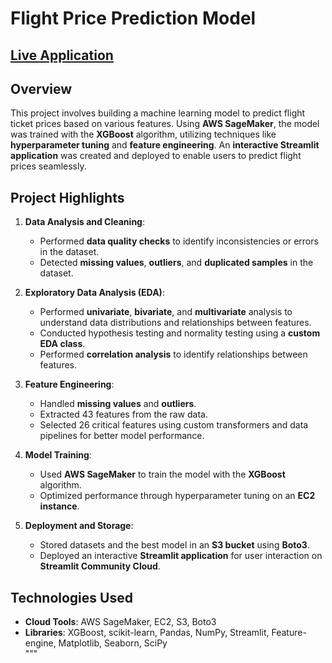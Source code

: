 # Flight Price Prediction Model  

## [Live Application](https://flight-price-prediction-tool.streamlit.app/)

## Overview  
This project involves building a machine learning model to predict flight ticket prices based on various features. Using **AWS SageMaker**, the model was trained with the **XGBoost** algorithm, utilizing  techniques like **hyperparameter tuning** and **feature engineering**. An **interactive Streamlit application** was created and deployed to enable users to predict flight prices seamlessly.  

## Project Highlights  
1. **Data Analysis and Cleaning**:  
   - Performed **data quality checks** to identify inconsistencies or errors in the dataset.  
   - Detected **missing values**, **outliers**, and **duplicated samples** in the dataset.  

2. **Exploratory Data Analysis (EDA)**:  
   - Performed **univariate**, **bivariate**, and **multivariate** analysis to understand data distributions and relationships between features.  
   - Conducted hypothesis testing and normality testing using a **custom EDA class**.  
   - Performed **correlation analysis** to identify relationships between features.  

3. **Feature Engineering**:  
   - Handled **missing values** and **outliers**.  
   - Extracted 43 features from the raw data.  
   - Selected 26 critical features using custom transformers and data pipelines for better model performance.  

4. **Model Training**:  
   - Used **AWS SageMaker** to train the model with the **XGBoost** algorithm.  
   - Optimized performance through hyperparameter tuning on an **EC2 instance**.  

5. **Deployment and Storage**:  
   - Stored datasets and the best model in an **S3 bucket** using **Boto3**.  
   - Deployed an interactive **Streamlit application** for user interaction on **Streamlit Community Cloud**.  

## Technologies Used  
- **Cloud Tools**: AWS SageMaker, EC2, S3, Boto3  
- **Libraries**: XGBoost, scikit-learn, Pandas, NumPy, Streamlit, Feature-engine, Matplotlib, Seaborn, SciPy  
"""

